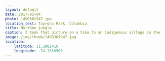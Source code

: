 ```yaml
---
layout: default
date: 2017-03-04
photo: 1490301947.jpg
location_text: Tayrona Park, Colombia
title: Northen jungle
caption: I took that picture on a hike to an indigenous village in the tropical forest of the Tayrona Park. Very tough hike, we spent most of our time climbing than actually hiking.
image: /img/thumb/1490301947.jpg
location:
    latitude: 11.2882416
    longitude: -74.1516509
---
```

